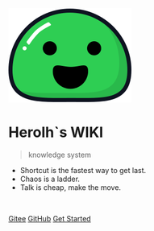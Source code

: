 ![logo](.docsify/img/icon.svg)
# **Herolh`s WIKI**
> knowledge system
 

* Shortcut is the fastest way to get last.
* Chaos is a ladder.
* Talk is cheap, make the move.

<img src="https://img.shields.io/badge/version-v1.0.0-green.svg" data-origin="https://img.shields.io/badge/version-v1.0.0-green.svg" alt=""> 
<img src="https://img.shields.io/github/stars/HeroLH/.config" data-origin="https://img.shields.io/github/stars/HeroLH/.config" alt=""> 
<img src="https://img.shields.io/github/forks/HeroLH/.config" data-origin="https://img.shields.io/github/forks/HeroLH/.config" alt="">
<img src="https://img.shields.io/github/license/HeroLH/.config" data-origin="https://img.shields.io/github/license/HeroLH/.config" alt="">

<br>

[Gitee](https://gitee.com/lin_river)
[GitHub](https://github.com/HeroLH)
[Get Started](README)
